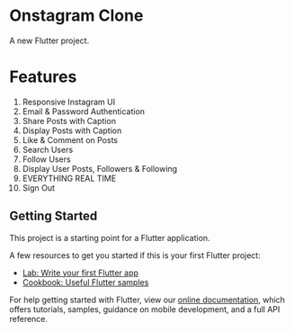 # Onstagram Clone

A new Flutter project.

# Features
1. Responsive Instagram UI
2. Email & Password Authentication
3. Share Posts with Caption
4. Display Posts with Caption
5. Like & Comment on Posts
6. Search Users
7. Follow Users
8. Display User Posts, Followers & Following
9. EVERYTHING REAL TIME
10. Sign Out

## Getting Started

This project is a starting point for a Flutter application.

A few resources to get you started if this is your first Flutter project:

- [Lab: Write your first Flutter app](https://flutter.dev/docs/get-started/codelab)
- [Cookbook: Useful Flutter samples](https://flutter.dev/docs/cookbook)

For help getting started with Flutter, view our
[online documentation](https://flutter.dev/docs), which offers tutorials,
samples, guidance on mobile development, and a full API reference.

